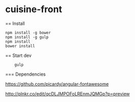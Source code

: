 cuisine-front
=============

== Install

```
npm install -g bower
npm install -g gulp
npm install
bower install
```

== Start dev

```
	gulp
```

=== Dependencies

https://github.com/picardy/angular-fontawesome

http://plnkr.co/edit/qcDLJMPOFoLREnmJQMGp?p=preview